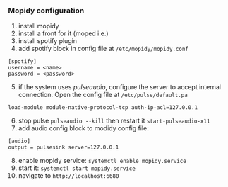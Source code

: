 ### Mopidy configuration

1. install mopidy
2. install a front for it (moped i.e.)
3. install spotify plugin
4. add spotify block in config file at `/etc/mopidy/mopidy.conf`
```
[spotify]  
username = <name>  
password = <password>  
```
5. if the system uses *pulseaudio*, configure the server to accept internal connection. Open the config file at `/etc/pulse/default.pa`
```
load-module module-native-protocol-tcp auth-ip-acl=127.0.0.1
```
6. stop pulse `pulseaudio --kill` then restart it `start-pulseaudio-x11`
7. add audio config block to modidy config file:
```
[audio]  
output = pulsesink server=127.0.0.1
```
8. enable mopidy service: `systemctl enable mopidy.service`
9. start it: `systemctl start mopidy.service`
10. navigate to `http://localhost:6680`
